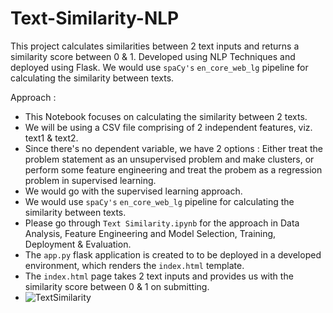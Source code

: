 # Text-Similarity-NLP
This project calculates similarities between 2 text inputs and returns a similarity score between 0 &amp; 1. Developed using NLP Techniques and deployed using Flask. We would use `spaCy's` `en_core_web_lg` pipeline for calculating the similarity between texts.

Approach : 
- This Notebook focuses on calculating the similarity between 2 texts.
- We will be using a CSV file comprising of 2 independent features, viz. text1 & text2.
- Since there's no dependent variable, we have 2 options : Either treat the problem statement as an unsupervised problem and make clusters, or perform some feature engineering and treat the probem as a regression problem in supervised learning.
-  We would go with the supervised learning approach.
-  We would use `spaCy's` `en_core_web_lg` pipeline for calculating the similarity between texts.
-  Please go through `Text Similarity.ipynb` for the approach in Data Analysis, Feature Engineering and Model Selection, Training, Deployment & Evaluation.
-  The `app.py` flask application is created to to be deployed in a developed environment, which renders the `index.html` template.
-  The `index.html` page takes 2 text inputs and provides us with the similarity score between 0 & 1 on submitting.
- ![TextSimilarity](https://github.com/maitreyaz/Text-Similarity-NLP/assets/83835081/0e31e1ed-49db-4883-979f-dae3191d3170)
